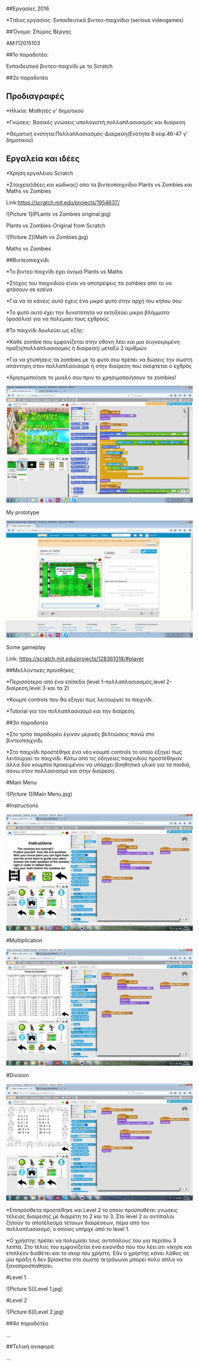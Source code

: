 ﻿##Eργασίες 2016


*Τίτλος εργασίας: Εκπαιδευτικά βιντεο-παιχνίδια (serious videogames)


##Όνομα: Σπύρος Βέργης 

ΑΜ:Π2015103

##1ο παραδοτέο: 

Εκπαιδευτικό βιντεο-παιχνίδι με το Scratch

##2ο παραδοτέο

## Προδιαγραφές

*Ηλικία: Μαθητές γ' δημοτικού

*Γνώσεις: Βασικές γνώσεις υπολογιστή,πολλαπλασιασμός και διαίρεση

*Θεματική ενότητα:Πολλαπλασιασμός-Διαίρεση(Ενότητα 8 κεφ.46-47 γ' δημοτικού)

## Εργαλεία και ιδέες

*Χρήση εργαλέιου Scratch

*Στοιχεία(ιδέες και κώδικας) απο τα βιντεοπαιχνίδια Plants vs Zombies και Maths vs Zombies

Link:https://scratch.mit.edu/projects/1954637/

![Picture 1](PLants vs Zombies original.jpg)

Plants vs Zombies-Original from Scratch

![Picture 2](Math vs Zombies.jpg)

Maths vs Zombies

##Βιντεοπαιχνίδι

*Το βιντεο παιχνίδι έχει όνομα Plants vs Maths

*Στόχος του παιχνιδιού είναι να αποτρέψεις τα zombies απο το να φτάσουν σε εσένα

*Για να το κάνεις αυτό έχεις ένα μικρό φυτό στην αρχή του κήπου σου

*Το φυτό αυτό έχει την δυνατότητα να εκτοξεύει μικρα βλήμματα (φασόλια) για να πολεμαει τους εχθρούς

#Το παιχνίδι δουλεύει ως εξής:

*Κάθε zombie που εμφανίζεται στην οθόνη λέει και μια συγκεκριμένη πράξη(πολλαπλασιασμός ή διαίρεση) μεταξύ 2 αριθμών

*Για να χτυπήσεις τα zombies με το φυτό σου πρέπει να δώσεις την σωστή απάντηση στον πολλαπλασιασμό ή στην διαίρεση που σκέφτεται ο εχθρός

*Χρησιμοποίησε το μυαλό σου πριν το χρησιμοποιήσουν τα zombies!

![picture 3](Prototype.jpg)

My prototype

![picture 4](gameplay.jpg)

Some gameplay

Link: https://scratch.mit.edu/projects/128361018/#player

##Μελλοντικές προσθήκες

*Περισσότερα από ένα επίπεδα (level 1-πολλαπλασιασμός,level 2-διαίρεση,level 3-και τα 2)

*Κουμπί controls που θα εξηγεί πως λειτουργεί το παιχνίδι.

*Tutorial για τον πολλαπλασιασμό και την διαίρεση.


##3ο παραδοτέο

*Στο τρίτο παραδορέο έγιναν μερικές βελτιώσεις πανώ στο βιντεοπαιχνίδι.

*Στο παιχνίδι προστέθηκε ένα νέο κουμπί controls το οποίο εξηγεί πως λειτουργεί το παιχνίδι. Κάτω από τις οδηγείες παιχνιδιού προστέθηκαν άλλα δύο κουμπία προκειμένου να υπάρχει βοηθητικό υλικό για τα παιδιά, πάνω στον πολλασιασμό και στην διαίρεση.  

#Main Menu

![Picture 1](Main Menu.jpg)

#Instructions

![Picture 2](Instructions.jpg)

#Multiplication

![Picture 3](multi.jpg)

#Division

![Picture 4](div.jpg)

*Επιπρόσθετα προστέθηκε και Level 2 το οποίο προϋποθέτει γνώσεις τέλειας διαίρεσης με διαιρέτη το 2 και το 3. Στο level 2  οι αντίπαλοι ζητούν το αποτέλεσμα τέτοιων διαιρέσεων, πέρα από τον πολλαπλασιασμό, ο οποίος υπήρχε από το level 1.

*Ο χρήστης πρέπει να πολεμίσει τους αντιπάλους του για περίπου 3 λεπτά. Στο τέλος του εμφανίζεται ένα εικονίδιο που του λέει οτι νίκησε και επιπλέον διαθέτει και το σκορ του χρήστη. Εάν ο χρήστης κάνει λάθος σε μία πράξη ή δεν βρίσκεται στο σωστό τετράγωνο μπορεί πολύ απλα να ξαναπροσπαθήσει.

#Level 1

![Picture 5](Level 1.jpg)

#Level 2

![Picture 6](Level 2.jpg)

 
##4ο παραδοτέο

...

##Τελική αναφορά 

...

